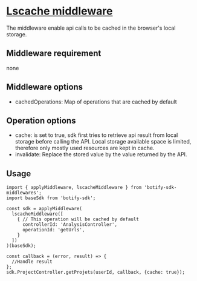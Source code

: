 # [Lscache middleware](https://github.com/botify-labs/botify-sdk-js-middlewares/blob/master/src/middlewares/lscacheMiddleware.js)

The middleware enable api calls to be cached in the browser's local storage.

## Middleware requirement
none

## Middleware options
- cachedOperations: Map of operations that are cached by default

## Operation options
- cache: is set to true, sdk first tries to retrieve api result from local storage before calling the API. Local storage available space is limited, therefore only mostly used resources are kept in cache.
- invalidate: Replace the stored value by the value returned by the API.

## Usage
```JS
import { applyMiddleware, lscacheMiddleware } from 'botify-sdk-middlewares';
import baseSdk from 'botify-sdk';

const sdk = applyMiddleware(
  lscacheMiddleware([
    { // This operation will be cached by default
      controllerId: 'AnalysisController',
      operationId: 'getUrls',
    }
  ])
)(baseSdk);

const callback = (error, result) => {
  //Handle result
};
sdk.ProjectController.getProjets(userId, callback, {cache: true});
```
